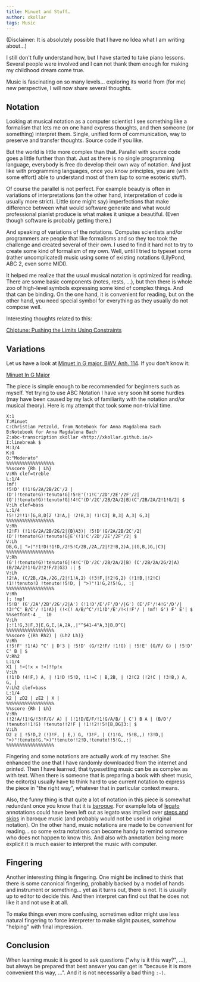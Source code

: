 ```yaml
---
title: Minuet and Stuff…
author: xkollar
tags: Music
---
```


(Disclaimer: It is absolutely possible that I have no Idea what I am writing about…)

I still don't fully understand how, but I have started to take piano lessons.
Several people were involved and I can not thank them enough for making my
childhood dream come true.

Music is fascinating on so many levels… exploring its world from (for me) new
perspective, I will now share several thoughts.

Notation
--------

Looking at musical notation as a computer scientist I see something like a formalism
that lets me on one hand express thoughts, and then someone (or something) interpret
them. Single, unified form of communication, way to preserve and transfer thoughts.
Source code if you like.

But the world is little more complex than that. Parallel with source code goes a little
further than that. Just as there is no single programming language, everybody is free
do develop their own way of notation. And just like with programming languages,
once you know principles, you are (with some effort) able to understand most of them
(up to some esoteric stuff).

Of course the parallel is not perfect. For example beauty is often in
variations of interpretations (on the other hand, interpretation of code is
usually more strict). Little (one might say) imperfections that make difference
between what would software generate and what would professional pianist
produce is what makes it unique a beautiful. (Even though software is probably
getting there.)

And speaking of variations of the notations. Computes scientists and/or
programmers are people that like formalisms and so they too took the challenge
and created several of their own. I used to find it hard not to try to create
some kind of formalism of my own. Well, until I tried to typeset some (rather
uncomplicated) music using some of existing notations (LilyPond, ABC 2, even
some MIDI).

It helped me realize that the usual musical notation is optimized for reading.
There are some basic components (notes, rests, …), but then there is whole zoo
of high-level symbols expressing some kind of complex things. And that can be
binding. On the one hand, it is convenient for reading, but on the other hand,
you need special symbol for everything as they usually do not compose well.

Interesting thoughts related to this:

[Chiptune: Pushing the Limits Using Constraints](https://www.youtube.com/watch?v=_7k25pwNbj8)

Variations
----------

Let us have a look at [Minuet in G major, BWV Anh. 114][wiki:Minuet]. If you
don't know it:

[Minuet In G Major](https://www.youtube.com/watch?v=IzbJiz_DO7E)

The piece is simple enough to be recommended for beginners such as myself. Yet
trying to use ABC Notation I have very soon hit some hurdles (may have been
caused by my lack of familiarity with the notation and/or musical theory). Here
is my attempt that took some non-trivial time.

~~~ {.abc-render}
X:1
T:Minuet
C:Christian Petzold, from Notebook for Anna Magdalena Bach
B:Notebook for Anna Magdalena Bach
Z:abc-transcription xkollar <http://xkollar.github.io/>
I:linebreak $
M:3/4
K:G
Q:"Moderato"
%%%%%%%%%%%%%%%%%%
%%score {Rh | Lh}
V:Rh clef=treble
L:1/4
!mf!
!5!D' (!1!G/2A/2B/2C'/2 |(D')!tenuto!G)!tenuto!G|!5!E'(!1!C'/2D'/2E'/2F'/2|(G')!tenuto!G)!tenuto!G|!4!C'(D'/2C'/2B/2A/2|B)(C'/2B/2A/2!1!G/2| $
V:Lh clef=bass
L:1/4
!5!!2!!1![G,B,D]2 !3!A,| !2!B,3| !1!C3| B,3| A,3| G,3|
%%%%%%%%%%%%%%%%%%
V:Rh
!2!F) (!1!G/2A/2B/2G/2|{B}A3)| !5!D'(G/2A/2B/2C'/2|(D')!tenuto!G)!tenuto!G|E'(!1!C'/2D'/2E'/2F'/2| $
V:Lh
DB,G,| ">)"!1!D(!1!D,/2!5!C/2B,/2A,/2|!2!B,2)A,|(G,B,)G,|C3|
%%%%%%%%%%%%%%%%%%
V:Rh
(G')!tenuto!G)!tenuto!G|!4!C'(D'/2C'/2B/2A/2|B) (C'/2B/2A/2G/2|A) (B/2A/2!1!G/2!2!F/2|G3) :| $
V:Lh
!2!A, (C/2B,/2A,/2G,/2|!1!A,2) (!3!F,|!2!G,2) (!1!B,|!2!C) !1!!tenuto!D !tenuto!!5!D, | ">)"!1!G,2!5!G,, :|
%%%%%%%%%%%%%%%%%%
V:Rh
|: !mp!
!5!B' (G'/2A'/2B'/2G'/2|A') (!1!D'/E'/F'/D'/|G') (E'/F'/!4!G'/D'/| !3!^C' B/C'/ !1!A)| (!<(! A/B/^C'/!1!D'/E'/!<)!F'/ | !mf! G') F' E'| $
%%setfont-4 _  10
V:Lh
|:!1!G,3|F,3|E,G,E,|A,2A,,|"^$41-4"A,3|B,D^C|
%%%%%%%%%%%%%%%%%%
%%score {(Rh Rh2) | (Lh2 Lh)}
V:Rh
(!5!F' !1!A) ^C' | D'3 | !5!D' (G/!2!F/ !1!G) | !5!E' (G/F/ G) | !5!D' C' B | $
V:Rh2
L:1/4
X1 | !>(!x x !>)!!p!x
V:Lh
(!1!D !4!F,) A, | !1!D !5!D, !1!=C | B,2B, | !2!C2 (!2!C | !3!B,) A, G, |
V:Lh2 clef=bass
L:1/4
X2 | zD2 | zE2 | X |
%%%%%%%%%%%%%%%%%%
%%score {Rh | Lh}
V:Rh
(!2!A/!1!G/!3!F/G/ A) | (!1!D/E/F/!1!G/A/B/ | C') B A | (B/D'/ !tenuto!!1!G) !tenuto!!2!F | !1!!2!!5![B,DG]3:| $
V:Lh
D2 z | !5!D,2 (!3!F, | E,) G, !3!F, | (!1!G, !5!B,,) !3!D,| ">)"!tenuto!G,">)"!tenuto!!2!D,!tenuto!!5!G,,:|
%%%%%%%%%%%%%%%%%%
~~~

Fingering and some notations are actually work of my teacher. She enhanced
the one that I have randomly downloaded from the internet and printed.
Then I have learned, that typesetting music can be as complex as with text.
When there is someone that is preparing a book with sheet music, the editor(s)
usually have to think hard to use current notation to express the piece
in "the right way", whatever that in particular context means.

Also, the funny thing is that quite a lot of notation in this piece is somewhat
redundant once you know that it is [baroque][wiki:Baroque_music]. For example
lots of [legato][wiki:Legato] annotations could have been left out as legato
was implied over [steps and skips][wiki:Steps_and_skips] in baroque music (and
probably would not be used in original notation). On the other hand, music
notations are made to be convenient for reading… so some extra notations can
become handy to remind someone who does not happen to know this. And also with
annotation being more explicit it is much easier to interpret the music with
computer.

Fingering
---------

Another interesting thing is fingering. One might be inclined to think that
there is some canonical fingering, probably backed by a model of hands and
instrument or something… yet as it turns out, there is not. It is usually up to
editor to decide this. And then interpret can find out that he does not like it
and not use it at all.

To make things even more confusing, sometimes editor might use less natural
fingering to force interpreter to make slight pauses, somehow "helping" with
final impression.

Conclusion
----------

When learning music it is good to ask questions ("why is it this way?", …), but
always be prepared that best answer you can get is "because it is more
convenient this way, …". And it is not necessarily a bad thing `:-)`.

[wiki:Baroque_music]: https://en.wikipedia.org/wiki/Baroque_music
[wiki:Legato]: https://en.wikipedia.org/wiki/Legato
[wiki:Minuet]: https://en.wikipedia.org/wiki/Minuet_in_G_major,_BWV_Anh._114
[wiki:Steps_and_skips]: https://en.wikipedia.org/wiki/Steps_and_skips

